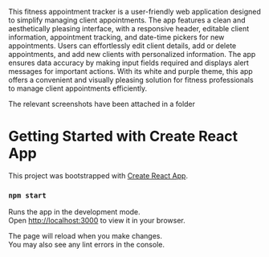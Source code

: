 This fitness appointment tracker is a user-friendly web application designed to simplify managing client appointments. The app features a clean and aesthetically pleasing interface, with a responsive header, editable client information, appointment tracking, and date-time pickers for new appointments. Users can effortlessly edit client details, add or delete appointments, and add new clients with personalized information. The app ensures data accuracy by making input fields required and displays alert messages for important actions. With its white and purple theme, this app offers a convenient and visually pleasing solution for fitness professionals to manage client appointments efficiently.

The relevant screenshots have been attached in a folder

# Getting Started with Create React App

This project was bootstrapped with [Create React App](https://github.com/facebook/create-react-app).

### `npm start`

Runs the app in the development mode.\
Open [http://localhost:3000](http://localhost:3000) to view it in your browser.

The page will reload when you make changes.\
You may also see any lint errors in the console.


